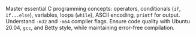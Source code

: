 Master essential C programming concepts: operators, conditionals (`if`, `if...else`), variables, loops (`while`), ASCII encoding, `printf` for output. Understand `-m32` and `-m64` compiler flags. Ensure code quality with Ubuntu 20.04, `gcc`, and Betty style, while maintaining error-free compilation.
